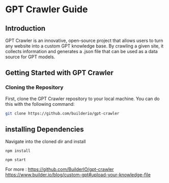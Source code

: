 # GPT Crawler Guide

## Introduction

GPT Crawler is an innovative, open-source project that allows users to turn any website into a custom GPT knowledge base. By crawling a given site, it collects information and generates a .json file that can be used as a data source for GPT models.

## Getting Started with GPT Crawler

### Cloning the Repository

First, clone the GPT Crawler repository to your local machine. You can do this with the following command:

```bash
git clone https://github.com/builderio/gpt-crawler
```

## installing Dependencies
Navigate into the cloned dir and install
```
npm install
```

```
npm start
```

For more : https://github.com/BuilderIO/gpt-crawler
https://www.builder.io/blog/custom-gpt#upload-your-knowledge-file